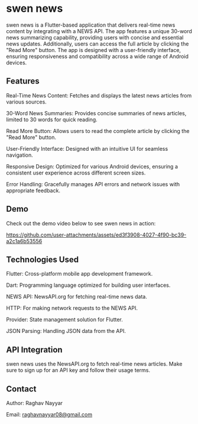 # swen news


swen news is a Flutter-based application that delivers real-time news content by integrating with a NEWS API. The app features a unique 30-word news summarizing capability, providing users with concise and essential news updates.
Additionally, users can access the full article by clicking the "Read More" button. The app is designed with a user-friendly interface, ensuring responsiveness and compatibility across a wide range of Android devices.

## Features
Real-Time News Content: Fetches and displays the latest news articles from various sources.

30-Word News Summaries: Provides concise summaries of news articles, limited to 30 words for quick reading.

Read More Button: Allows users to read the complete article by clicking the "Read More" button.

User-Friendly Interface: Designed with an intuitive UI for seamless navigation.

Responsive Design: Optimized for various Android devices, ensuring a consistent user experience across different screen sizes.

Error Handling: Gracefully manages API errors and network issues with appropriate feedback.

## Demo
Check out the demo video below to see swen news in action:

https://github.com/user-attachments/assets/ed3f3908-4027-4f90-bc39-a2c1a6b53556

## Technologies Used
Flutter: Cross-platform mobile app development framework.

Dart: Programming language optimized for building user interfaces.

NEWS API: NewsAPI.org for fetching real-time news data.

HTTP: For making network requests to the NEWS API.

Provider: State management solution for Flutter.

JSON Parsing: Handling JSON data from the API.

## API Integration
swen news uses the NewsAPI.org to fetch real-time news articles. Make sure to sign up for an API key and follow their usage terms.

## Contact

Author: Raghav Nayyar

Email: raghavnayyar08@gmail.com



